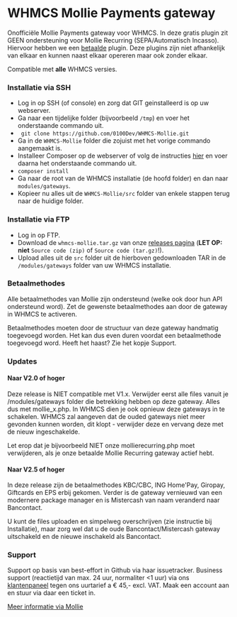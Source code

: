 # WHMCS Mollie Payments gateway
Onofficiële Mollie Payments gateway voor WHMCS. In deze gratis plugin zit GEEN ondersteuning voor Mollie Recurring (SEPA/Automatisch Incasso). Hiervoor hebben we een [betaalde](https://0100dev.nl/modules/whmcs#WHMCS%20Mollie%20Recurring) plugin. Deze plugins zijn niet afhankelijk van elkaar en kunnen naast elkaar opereren maar ook zonder elkaar.

Compatible met **alle** WHMCS versies.

### Installatie via SSH
+ Log in op SSH (of console) en zorg dat GIT geinstalleerd is op uw webserver.
+ Ga naar een tijdelijke folder (bijvoorbeeld `/tmp`) en voer het onderstaande commando uit.
+ ``` git clone https://github.com/0100Dev/WHMCS-Mollie.git```
+ Ga in de `WHMCS-Mollie` folder die zojuist met het vorige commando aangemaakt is.
+ Installeer Composer op de webserver of volg de instructies [hier](https://getcomposer.org/download/) en voer daarna het onderstaande commando uit.
+ ```composer install```
+ Ga naar de root van de WHMCS installatie (de hoofd folder) en dan naar `modules/gateways`.
+ Kopieer nu alles uit de `WHMCS-Mollie/src` folder van enkele stappen terug naar de huidige folder.

### Installatie via FTP
+ Log in op FTP.
+ Download de `whmcs-mollie.tar.gz` van onze [releases pagina](https://github.com/0100Dev/WHMCS-Mollie/releases) (**LET OP:** **niet** `Source code (zip)` of `Source code (tar.gz)`!).
+ Upload alles uit de `src` folder uit de hierboven gedownloaden TAR in de `/modules/gateways` folder van uw WHMCS installatie.

### Betaalmethodes
Alle betaalmethodes van Mollie zijn ondersteund (welke ook door hun API ondersteund word). Zet de gewenste betaalmethodes aan door de gateway in WHMCS te activeren.

Betaalmethodes moeten door de structuur van deze gateway handmatig toegevoegd worden. Het kan dus even duren voordat een betaalmethode toegevoegd word. Heeft het haast? Zie het kopje Support.

### Updates

#### Naar V2.0 of hoger
Deze release is NIET compatible met V1.x. Verwijder eerst alle files vanuit je /modules/gateways folder die betrekking hebben op deze gateway. Alles dus met mollie_x.php. In WHMCS dien je ook opnieuw deze gateways in te schakelen. WHMCS zal aangeven dat de ouded gateways niet meer gevonden kunnen worden, dit klopt - verwijder deze en vervang deze met de nieuw ingeschakelde.

Let erop dat je bijvoorbeeld NIET onze mollierecurring.php moet verwijderen, als je onze betaalde Mollie Recurring gateway actief hebt.

#### Naar V2.5 of hoger
In deze release zijn de betaalmethodes KBC/CBC, ING Home'Pay, Giropay, Giftcards en EPS erbij gekomen. Verder is de gateway vernieuwd van een modernere package manager en is Mistercash van naam veranderd naar Bancontact.

U kunt de files uploaden en simpelweg overschrijven (zie instructie bij Installatie), maar zorg wel dat u de oude Bancontact/Mistercash gateway uitschakeld en de nieuwe inschakeld als Bancontact.

### Support
Support op basis van best-effort in Github via haar issuetracker. Business support (reactietijd van max. 24 uur, normaliter <1 uur) via ons [klantenpaneel](https://0100dev.nl/) tegen ons uurtarief a € 45,- excl. VAT. Maak een account aan en stuur via daar een ticket in.

[Meer informatie via Mollie](https://www.mollie.nl/betaaldiensten/)
